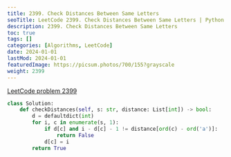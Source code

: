 ```yaml
---
title: 2399. Check Distances Between Same Letters
seoTitle: LeetCode 2399. Check Distances Between Same Letters | Python solution and explanation
description: 2399. Check Distances Between Same Letters
toc: true
tags: []
categories: [Algorithms, LeetCode]
date: 2024-01-01
lastMod: 2024-01-01
featuredImage: https://picsum.photos/700/155?grayscale
weight: 2399
---
```


[LeetCode problem 2399](https://leetcode.com/problems/check-distances-between-same-letters/)

```python
class Solution:
    def checkDistances(self, s: str, distance: List[int]) -> bool:
        d = defaultdict(int)
        for i, c in enumerate(s, 1):
            if d[c] and i - d[c] - 1 != distance[ord(c) - ord('a')]:
                return False
            d[c] = i
        return True

```

